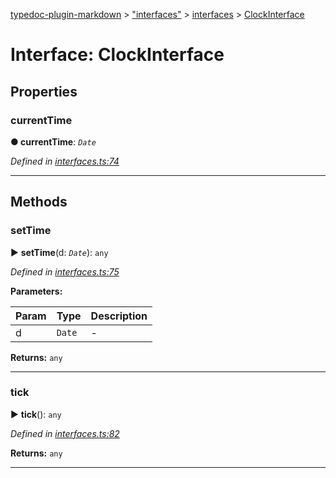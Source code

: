 [typedoc-plugin-markdown](../README.md) > ["interfaces"](../modules/_interfaces_.md) > [interfaces](../modules/_interfaces_.interfaces.md) > [ClockInterface](../interfaces/_interfaces_.interfaces.clockinterface.md)



# Interface: ClockInterface


## Properties
<a id="currenttime"></a>

###  currentTime

**●  currentTime**:  *`Date`* 

*Defined in [interfaces.ts:74](https://github.com/tgreyjs/typedoc-plugin-markdown/blob/master/tests/src/interfaces.ts#L74)*





___


## Methods
<a id="settime"></a>

###  setTime

► **setTime**(d: *`Date`*): `any`



*Defined in [interfaces.ts:75](https://github.com/tgreyjs/typedoc-plugin-markdown/blob/master/tests/src/interfaces.ts#L75)*



**Parameters:**

| Param | Type | Description |
| ------ | ------ | ------ |
| d | `Date`   |  - |





**Returns:** `any`





___

<a id="tick"></a>

###  tick

► **tick**(): `any`



*Defined in [interfaces.ts:82](https://github.com/tgreyjs/typedoc-plugin-markdown/blob/master/tests/src/interfaces.ts#L82)*





**Returns:** `any`





___


